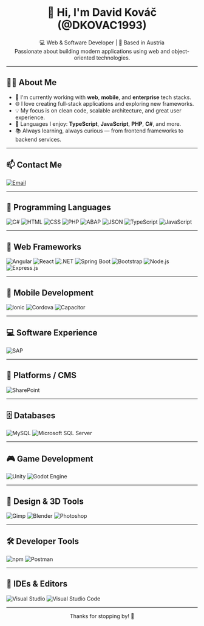 <h1 align="center">👋 Hi, I'm David Kováč (@DKOVAC1993)</h1>

<p align="center">
  💻 Web & Software Developer | 📍 Based in Austria<br>
  Passionate about building modern applications using web and object-oriented technologies.
</p>

---

## 🧑‍💻 About Me

- 🔭 I'm currently working with **web**, **mobile**, and **enterprise** tech stacks.
- 🌐 I love creating full-stack applications and exploring new frameworks.
- 💡 My focus is on clean code, scalable architecture, and great user experience.
- 🎯 Languages I enjoy: **TypeScript**, **JavaScript**, **PHP**, **C#**, and more.
- 📚 Always learning, always curious — from frontend frameworks to backend services.

---

## 📫 Contact Me

[![Email](https://img.shields.io/badge/Email-0078D4?logo=gmail&logoColor=white)](mailto:davidkovac@gmx.at)

---

## 🧠 Programming Languages

![C#](https://custom-icon-badges.demolab.com/badge/C%23-%23239120.svg?logo=cshrp&logoColor=white)
![HTML](https://img.shields.io/badge/HTML5-E34F26?logo=html5&logoColor=white)
![CSS](https://img.shields.io/badge/CSS-639?logo=css&logoColor=fff)
![PHP](https://img.shields.io/badge/PHP-777BB4?logo=php&logoColor=white)
![ABAP](https://img.shields.io/badge/ABAP-009FDA?logo=sap&logoColor=white)
![JSON](https://img.shields.io/badge/JSON-5E5C5C?logo=json&logoColor=white)
![TypeScript](https://img.shields.io/badge/TypeScript-007ACC?logo=typescript&logoColor=white)
![JavaScript](https://img.shields.io/badge/JavaScript-F7DF1E?logo=javascript&logoColor=black)

---

## 🚀 Web Frameworks

![Angular](https://img.shields.io/badge/Angular-DD0031?logo=angular&logoColor=white)
![React](https://img.shields.io/badge/React-20232A?logo=react&logoColor=61DAFB)
![.NET](https://img.shields.io/badge/.NET-512BD4?logo=dotnet&logoColor=white)
![Spring Boot](https://img.shields.io/badge/Spring_Boot-6DB33F?logo=spring-boot&logoColor=white)
![Bootstrap](https://img.shields.io/badge/Bootstrap-563D7C?logo=bootstrap&logoColor=white)
![Node.js](https://img.shields.io/badge/Node.js-339933?logo=nodedotjs&logoColor=white)
![Express.js](https://img.shields.io/badge/Express.js-000000?logo=express&logoColor=white)

---

## 📱 Mobile Development

![Ionic](https://img.shields.io/badge/Ionic-3880FF?logo=ionic&logoColor=white)
![Cordova](https://img.shields.io/badge/Cordova-35434F?logo=apache-cordova&logoColor=E8E8E8)
![Capacitor](https://img.shields.io/badge/Capacitor-119EFF?logo=Capacitor&logoColor=white)

---

## 💻 Software Experience

![SAP](https://img.shields.io/badge/SAP-0FAAFF?logo=sap&logoColor=white)

---

## 🧰 Platforms / CMS

![SharePoint](https://img.shields.io/badge/SharePoint-0078D4?logo=microsoft-sharepoint&logoColor=white)

---

## 🗄️ Databases

![MySQL](https://img.shields.io/badge/MySQL-4479A1?logo=mysql&logoColor=fff)
![Microsoft SQL Server](https://custom-icon-badges.demolab.com/badge/Microsoft%20SQL%20Server-CC2927?logo=mssqlserver-white&logoColor=white)

---

## 🎮 Game Development

![Unity](https://img.shields.io/badge/Unity-%23000000.svg?logo=unity&logoColor=white)
![Godot Engine](https://img.shields.io/badge/Godot-%23FFFFFF.svg?logo=godot-engine)

---

## 🎨 Design & 3D Tools

![Gimp](https://img.shields.io/badge/Gimp-5C5543?logo=gimp&logoColor=white)
![Blender](https://img.shields.io/badge/Blender-%23F5792A.svg?logo=blender&logoColor=white)
![Photoshop](https://img.shields.io/badge/Photoshop-31A8FF?logo=Adobe%20Photoshop&logoColor=black)

---

## 🛠️ Developer Tools

![npm](https://img.shields.io/badge/npm-CB3837?logo=npm&logoColor=fff)
![Postman](https://img.shields.io/badge/Postman-FF6C37?logo=postman&logoColor=white)

---

## 🧰 IDEs & Editors

![Visual Studio](https://custom-icon-badges.demolab.com/badge/Visual%20Studio-5C2D91.svg?&logo=visualstudio&logoColor=white)
![Visual Studio Code](https://custom-icon-badges.demolab.com/badge/Visual%20Studio%20Code-0078d7.svg?logo=vsc&logoColor=white)

---

<p align="center">Thanks for stopping by! 🚀</p>
